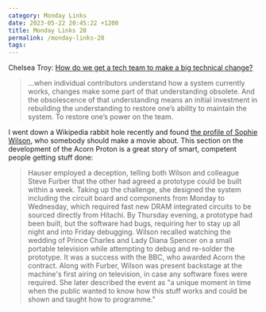```yaml
---
category: Monday Links
date: 2023-05-22 20:45:22 +1200
title: Monday Links 28
permalink: /monday-links-28
tags: 
---
```


Chelsea Troy: [How do we get a tech team to make a big technical change?](https://stackoverflow.blog/2023/05/10/how-do-we-get-a-tech-team-to-make-a-big-technical-change/)

> ...when individual contributors understand how a system currently works, changes make some part of that understanding obsolete. And the obsolescence of that understanding means an initial investment in rebuilding the understanding to restore one’s ability to maintain the system. To restore one’s power on the team.

I went down a Wikipedia rabbit hole recently and found [the profile of Sophie Wilson](https://en.wikipedia.org/wiki/Sophie_Wilson), who somebody should make a movie about. This section on the development of the Acorn Proton is a great story of smart, competent people getting stuff done:

> Hauser employed a deception, telling both Wilson and colleague Steve Furber that the other had agreed a prototype could be built within a week. Taking up the challenge, she designed the system including the circuit board and components from Monday to Wednesday, which required fast new DRAM integrated circuits to be sourced directly from Hitachi. By Thursday evening, a prototype had been built, but the software had bugs, requiring her to stay up all night and into Friday debugging. Wilson recalled watching the wedding of Prince Charles and Lady Diana Spencer on a small portable television while attempting to debug and re-solder the prototype. It was a success with the BBC, who awarded Acorn the contract. Along with Furber, Wilson was present backstage at the machine's first airing on television, in case any software fixes were required. She later described the event as "a unique moment in time when the public wanted to know how this stuff works and could be shown and taught how to programme."